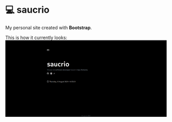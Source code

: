 # 💻 saucrio

My personal site created with **Bootstrap**.

This is how it currently looks:
![Screenshot](images/screenshot.png)